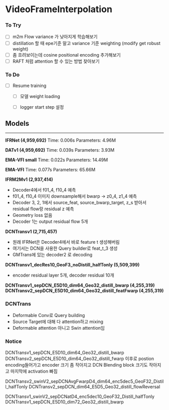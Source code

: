 # VideoFrameInterpolation

### To Try
- [ ] m2m Flow variance 가 낮아지게 학습해보기
- [ ] distillation 할 때 epe기준 말고 variance 기준 weighting (modify get robust weight)
- [ ] 좀 흐려보이는데 cosine positional encoding 추가해보기  
- [ ] RAFT 처럼 attention 할 수 있는 방법 찾아보기

### To Do
- [ ] Resume training
  - [ ] 모델 weight loading
  - [ ] logger start step 설정


## Models

---
**IFRNet (4,959,692)**
Time: 0.006s
Parameters: 4.96M

**DATv1 (4,959,692)**
Time: 0.039s
Parameters: 3.93M

**EMA-VFI small**
Time: 0.022s
Parameters: 14.49M

**EMA-VFI**
Time: 0.077s
Parameters: 65.66M

**IFRM2Mv1 (2,937,414)**
- Decoder4에서 f01_4, f10_4 예측
- f01_4, f10_4 이미지 downsample해서 bwarp -> z0_4, z1_4 예측
- Decoder 3, 2, 1에서 source_feat, source_bwarp_target, z_s 받아서 residual flow랑 residual z 예측
- Geometry loss 없음
- Decoder 1는 output residual flow 5개


**DCNTransv1 (2,715,457)**
- 원래 IFRNet은 Decoder4에서 바로 feature t 생성해버림
- 여기서는 DCN을 사용한 Query builder로 feat_t_3 생성
- GMTrans에 있는 decoder2 로 decoding

**DCNTransv1_decRes10_GeoF3_noDistill_halfTonly (5,509,399)**
- encoder residual layer 5개, decoder residual 10개

**DCNTransv1_sepDCN_E5D10_dim64_Geo32_distill_bwarp (4,255,319)**
**DCNTransv2_sepDCN_E5D10_dim64_Geo32_distill_featFwarp (4,255,319)**


### DCNTrans
- Deformable Conv로 Query building
- Source Target에 대해 다 attention하고 mixing
- Deformable attention 아니고 Swin attention임

### Notice
DCNTransv1_sepDCN_E5D10_dim64_Geo32_distill_bwarp 
DCNTransv2_sepDCN_E5D10_dim64_Geo32_distill_fwarp
이후로 postion encoding들어가고
encoder 크기 좀 작아지고
DCN Blending block 크기도 작아지고 마지막에 activation 빠짐

DCNTransv2_swinV2_sepDCNAvgFwarpD4_dim64_enc5dec5_GeoF32_Distill_halfTonly
DCNTransv2_sepDCN_dim64_E5D5_Geo32_distill_flowReversal

DCNTransv1_swinV2_sepDCNatD4_enc5dec10_GeoF32_Distill_halfTonly
DCNTransv1_sepDCN_E5D10_dim72_Geo32_distill_bwarp